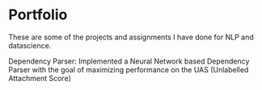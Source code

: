 # Portfolio
These are some of the projects and assignments I have done for NLP and datascience.

Dependency Parser: Implemented a Neural Network based Dependency Parser with the goal of maximizing performance on the UAS (Unlabelled Attachment Score)
